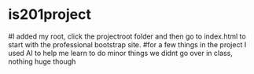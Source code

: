 # is201project
#I added my root, click the projectroot folder and then go to index.html to start with the professional bootstrap site.
#for a few things in the project I used AI to help me learn to do minor things we didnt go over in class, nothing huge though
